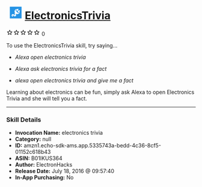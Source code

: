# &nbsp;<img src="skill_icon" alt="ElectronicsTrivia icon" width="36"> [ElectronicsTrivia](http://alexa.amazon.com/#skills/amzn1.echo-sdk-ams.app.5335743a-bedd-4c36-8cf5-01152c618b43)
![0 stars](../../images/ic_star_border_black_18dp_1x.png)![0 stars](../../images/ic_star_border_black_18dp_1x.png)![0 stars](../../images/ic_star_border_black_18dp_1x.png)![0 stars](../../images/ic_star_border_black_18dp_1x.png)![0 stars](../../images/ic_star_border_black_18dp_1x.png) 0

To use the ElectronicsTrivia skill, try saying...

* *Alexa open electronics trivia*

* *Alexa ask electronics trivia for a fact*

* *alexa open electronics trivia and give me a fact*

Learning about electronics can be fun, simply ask Alexa to open Electronics Trivia and she will tell you a fact.

***

### Skill Details

* **Invocation Name:** electronics trivia
* **Category:** null
* **ID:** amzn1.echo-sdk-ams.app.5335743a-bedd-4c36-8cf5-01152c618b43
* **ASIN:** B01IKUS364
* **Author:** ElectronHacks
* **Release Date:** July 18, 2016 @ 09:57:40
* **In-App Purchasing:** No
